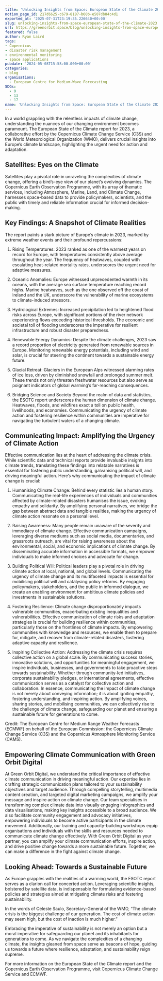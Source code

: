 ```yaml
---
title: 'Unlocking Insights from Space: European State of the Climate 2023'
notion_page_id: 217d6625-c679-8187-b60b-e507db84c4d1
exported_at: '2025-07-31T23:19:35.226640+00:00'
slug: unlocking-insights-from-space-european-state-of-the-climate-2023
url: https://greenorbit.space/blog/unlocking-insights-from-space-european-state-of-the-climate-2023/
featured: false
author: Ryan Laird
tags:
- Copernicus
- disaster risk management
- environmental monitoring
- space applications
pubdate: '2024-05-08T15:58:00.000+00:00'
categories:
- blog
organisations:
  - European Centre for Medium-Wave Forecasting
SDGs:
  - 9
  - 13
  - 17
name: 'Unlocking Insights from Space: European State of the Climate 2023'
---
```


In a world grappling with the relentless impacts of climate change, understanding the nuances of our changing environment becomes paramount. The European State of the Climate report for 2023, a collaborative effort by the Copernicus Climate Change Service (C3S) and the World Meteorological Organization (WMO), delivers crucial insights into Europe’s climate landscape, highlighting the urgent need for action and adaptation.

## Satellites: Eyes on the Climate 

Satellites play a pivotal role in unraveling the complexities of climate change, offering a bird’s-eye view of our planet’s evolving dynamics. The Copernicus Earth Observation Programme, with its array of thematic services, including Atmosphere, Marine, Land, and Climate Change, harnesses space-based data to provide policymakers, scientists, and the public with timely and reliable information crucial for informed decision-making.

## Key Findings: A Snapshot of Climate Realities 

The report paints a stark picture of Europe’s climate in 2023, marked by extreme weather events and their profound repercussions:

1. Rising Temperatures: 2023 ranked as one of the warmest years on record for Europe, with temperatures consistently above average throughout the year. The frequency of heatwaves, coupled with escalating heat-related mortality rates, underscores the urgent need for adaptive measures.

1. Oceanic Anomalies: Europe witnessed unprecedented warmth in its oceans, with the average sea surface temperature reaching record highs. Marine heatwaves, such as the one observed off the coast of Ireland and the UK, underscore the vulnerability of marine ecosystems to climate-induced stressors.

1. Hydrological Extremes: Increased precipitation led to heightened flood risks across Europe, with significant portions of the river network experiencing flows exceeding historical thresholds. The economic and societal toll of flooding underscores the imperative for resilient infrastructure and robust disaster preparedness.

1. Renewable Energy Dynamics: Despite the climate challenges, 2023 saw a record proportion of electricity generated from renewable sources in Europe. Monitoring renewable energy potentials, including wind and solar, is crucial for steering the continent towards a sustainable energy future.

1. Glacial Retreat: Glaciers in the European Alps witnessed alarming rates of ice loss, driven by diminished snowfall and prolonged summer melt. These trends not only threaten freshwater resources but also serve as poignant indicators of global warming’s far-reaching consequences. 

1. Bridging Science and Society Beyond the realm of data and statistics, the ESOTC report underscores the human dimension of climate change. Heatwaves, floods, and wildfires exact a toll on public health, livelihoods, and economies. Communicating the urgency of climate action and fostering resilience within communities are imperative for navigating the turbulent waters of a changing climate.

## Communicating Impact: Amplifying the Urgency of Climate Action 

Effective communication lies at the heart of addressing the climate crisis. While scientific data and technical reports provide invaluable insights into climate trends, translating these findings into relatable narratives is essential for fostering public understanding, galvanising political will, and driving meaningful action. Here’s why communicating the impact of climate change is crucial:

1. Humanising Climate Change: Behind every statistic lies a human story. Communicating the real-life experiences of individuals and communities affected by climate-related disasters humanises the issue, evoking empathy and solidarity. By amplifying personal narratives, we bridge the gap between abstract data and tangible realities, making the urgency of climate action resonate on a personal level.

1. Raising Awareness: Many people remain unaware of the severity and immediacy of climate change. Effective communication campaigns, leveraging diverse mediums such as social media, documentaries, and grassroots outreach, are vital for raising awareness about the environmental, social, and economic implications of climate change. By disseminating accurate information in accessible formats, we empower individuals to make informed choices and advocate for change.

1. Building Political Will: Political leaders play a pivotal role in driving climate action at local, national, and global levels. Communicating the urgency of climate change and its multifaceted impacts is essential for mobilising political will and catalysing policy reforms. By engaging policymakers, stakeholders, and the public in informed dialogue, we create an enabling environment for ambitious climate policies and investments in sustainable solutions.

1. Fostering Resilience: Climate change disproportionately impacts vulnerable communities, exacerbating existing inequalities and vulnerabilities. Effective communication of climate risks and adaptation strategies is crucial for building resilience within communities, particularly those on the frontlines of climate impacts. By empowering communities with knowledge and resources, we enable them to prepare for, mitigate, and recover from climate-related disasters, fostering adaptive capacity and resilience.

1. Inspiring Collective Action: Addressing the climate crisis requires collective action on a global scale. By communicating success stories, innovative solutions, and opportunities for meaningful engagement, we inspire individuals, businesses, and governments to take proactive steps towards sustainability. Whether through community-led initiatives, corporate sustainability pledges, or international agreements, effective communication serves as a catalyst for collective action and collaboration. In essence, communicating the impact of climate change is not merely about conveying information; it is about igniting empathy, fostering understanding, and inspiring action. By amplifying voices, sharing stories, and mobilising communities, we can collectively rise to the challenge of climate change, safeguarding our planet and ensuring a sustainable future for generations to come.

Credit: The European Centre for Medium Range Weather Forecasts (ECMWF) on behalf of the European Commission: the Copernicus Climate Change Service (C3S) and the Copernicus Atmosphere Monitoring Service (CAMS).

## Empowering Climate Communication with Green Orbit Digital 

At Green Orbit Digital, we understand the critical importance of effective climate communication in driving meaningful action. Our expertise lies in crafting strategic communication plans tailored to your sustainability objectives and target audience. Through compelling storytelling, multimedia content creation, and targeted digital marketing campaigns, we amplify your message and inspire action on climate change. Our team specialises in transforming complex climate data into visually engaging infographics and data visualisations, making key insights accessible to a broad audience. We also facilitate community engagement and advocacy initiatives, empowering individuals to become active participants in the climate movement. Additionally, our training and capacity-building workshops equip organisations and individuals with the skills and resources needed to communicate climate change effectively. With Green Orbit Digital as your partner, you can amplify your climate communication efforts, inspire action, and drive positive change towards a more sustainable future. Together, we can make a difference in the fight against climate change.

## Looking Ahead: Towards a Sustainable Future 

As Europe grapples with the realities of a warming world, the ESOTC report serves as a clarion call for concerted action. Leveraging scientific insights, bolstered by satellite data, is indispensable for formulating evidence-based policies and strategies aimed at mitigating climate risks and fostering sustainability.

In the words of Celeste Saulo, Secretary-General of the WMO, “The climate crisis is the biggest challenge of our generation. The cost of climate action may seem high, but the cost of inaction is much higher.”

Embracing the imperative of sustainability is not merely an option but a moral imperative for safeguarding our planet and its inhabitants for generations to come. As we navigate the complexities of a changing climate, the insights gleaned from space serve as beacons of hope, guiding us towards a future where resilience, adaptation, and sustainability reign supreme.

For more information on the European State of the Climate report and the Copernicus Earth Observation Programme, visit Copernicus Climate Change Service and ECMWF.